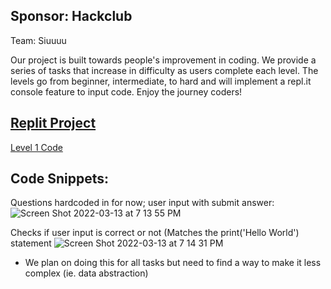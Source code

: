 ## Sponsor: Hackclub
Team: Siuuuu

Our project is built towards people's improvement in coding. We provide a series of tasks that increase in difficulty as users complete each level. The levels go from beginner, intermediate, to hard and will implement a repl.it console feature to input code. Enjoy the journey coders!

## [Replit Project](https://replit.com/@ColinHoward3/Siuuuu-1#templates/level1.html)

[Level 1 Code](https://github.com/KoolKidKai/Siuuuu/blob/main/templates/level1.html)

## Code Snippets:

Questions hardcoded in for now; user input with submit answer:
![Screen Shot 2022-03-13 at 7 13 55 PM](https://user-images.githubusercontent.com/60719508/158093177-4612c428-a4aa-4113-9967-944beba4b1ed.png)

Checks if user input is correct or not (Matches the print('Hello World') statement
![Screen Shot 2022-03-13 at 7 14 31 PM](https://user-images.githubusercontent.com/60719508/158093243-289bb587-0e6b-4b12-9117-727820c04ef4.png)

- We plan on doing this for all tasks but need to find a way to make it less complex (ie. data abstraction)
